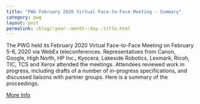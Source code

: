 ```yaml
---
title: "PWG February 2020 Virtual Face-to-Face Meeting - Summary"
category: pwg
layout: post
permalink: /blog/:year-:month-:day-:title.html
---
```


The PWG held its February 2020 Virtual Face-to-Face Meeting on February 5-6, 2020 via WebEx teleconferences. Representatives from Canon, Google, High North, HP Inc., Kyocera, Lakeside Robotics, Lexmark, Ricoh, TIC, TCS and Xerox attended the meetings. Attendees reviewed work in progress, including drafts of a number of in-progress specifications, and discussed liaisons with partner groups. Here is a summary of the proceedings.

<a class="btn btn-secondary btn-sm" href="https://www.pwg.org/blog/pwg-february-2020-F2F-summary.html">More Info</a>
